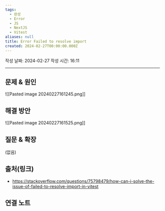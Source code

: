 ```yaml
---
tags:
  - 완성
  - Error
  - JS
  - NextJS
  - Vitest
aliases: null
title: Error Failed to resolve import
created: 2024-02-27T00:00:00.000Z
---
```

작성 날짜: 2024-02-27
작성 시간: 16:11


----

## 문제 & 원인
![[Pasted image 20240227161245.png]]

## 해결 방안
![[Pasted image 20240227161525.png]]

## 질문 & 확장


(없음)

## 출처(링크)
- https://stackoverflow.com/questions/75798479/how-can-i-solve-the-issue-of-failed-to-resolve-import-in-vitest

## 연결 노트
